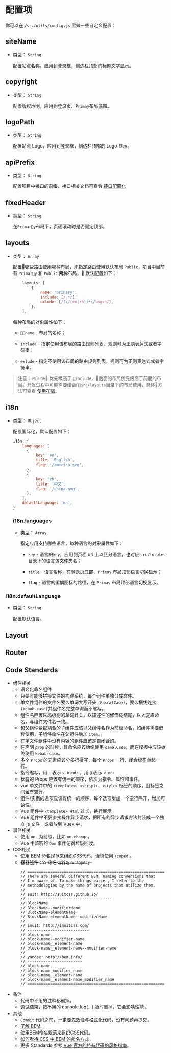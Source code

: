 # 配置项

你可以在 `/src/utils/config.js` 里做一些自定义配置：

## siteName

- 类型： `String`

  配置站点名称，应用到登录框，侧边栏顶部的标题文字显示。

## copyright

- 类型： `String`

  配置版权声明，应用到登录页、`Primay`布局底部。

## logoPath

- 类型： `String`

  配置站点 Logo，应用到登录框，侧边栏顶部的 Logo 显示。

## apiPrefix

- 类型： `String`

  配置项目中接口的前缀，接口相关文档可查看 [接口配置化]()

## fixedHeader

- 类型： `String`

  在`Primary`布局下，页面滚动时是否固定顶部。

## layouts

- 类型： `Array`

    配置哪些路由使用哪种布局，未指定路由使用默认布局 `Public`，项目中目前有 `Primary` 和 `Public` 两种布局，
    默认配置如下：
  
    ```js
        layouts: [
            {
                name: 'primary',
                include: [/.*/],
                exlude: [/(\/(en|zh))*\/login/],
            },
        ],
    ```

    每种布局的对象属性如下：

    - `name` - 布局的名称；
  
    - `include` - 指定使用该布局的路由规则列表，规则可为正则表达式或者字符串；
  
    - `exlude` - 指定不使用该布局的路由规则列表，规则可为正则表达式或者字符串。
  
 > 注意：`exlude` 优先级高于 `include`，后面的布局优先级高于前面的布局。开发过程中可能需要结合`src/layouts`目录下的布局使用，具体方法可查看 [使用布局]()。

## i18n

- 类型： `Object`

  配置国际化，默认配置如下：

  ```js
  i18n: {
      languages: [
        {
            key: 'en',
            title: 'English',
            flag: '/america.svg',
        },
        {
            key: 'zh',
            title: '中文',
            flag: '/china.svg',
        },
      ],
      defaultLanguage: 'en',
  }
  ```

  ### i18n.languages

  - 类型： `Array`

    指定应用支持哪些语言，每种语言的对象属性如下：

    - `key` - 语言的`key`，应用到页面 url 上以区分语言，也对应 `src/locales` 目录下的语言包文件夹名；

    - `title` - 语言名称，在登录页底部、`Primay` 布局顶部语言切换显示；

    - `flag` - 语言的国旗图标的路径，在 `Primay` 布局顶部语言切换显示。

 ### i18n.defaultLanguage
   
   - 类型： `String`

        配置默认语言。

## Layout

## Router

## Code Standards

* 组件相关
    * 语义化命名组件
    * 只要有能够拼接文件的构建系统，每个组件单独分成文件。
    * 单文件组件的文件名要么单词大写开头 `(PascalCase)`，要么横线连接`(kebab-case)`并组件名完整单词而不缩写。
    * 组件名应该以高级别的单词开头，以描述性的修饰词结尾，以大驼峰命名，与组件文件名一致。
    * 和父组件紧密耦合的子组件应该以父组件名作为前缀命名，如组件需要嵌套使用，子组件命名在父组件后加 `item`。
    * 在单文件组件中没有内容的组件应该是自闭合的。
    * 在声明 `prop` 的时候，其命名应该始终使用 `camelCase`，而在模板中应该始终使用 `kebab-case`。
    * 多个 `Props` 的元素应该分多行撰写，每个 `Props` 一行，闭合标签单起一行。
    * 指令缩写，用 `:` 表示 `v-bind:` ，用 `@` 表示 `v-on:`
    * 标签的 Props 应该有统一的顺序，依次为指令、属性和事件。
    * vue 单文件中的 `<template>、<script>、<style>` 标签的顺序，且标签之间留有空行。
    * 组件/实例的选项应该有统一的顺序，每个选项增加一个空行隔开，增加可读性。
    * Vue 组件中 `<template> Html` 过长，换行展示。
    * Vue 组件中不要直接操作异步请求，把所有的异步请求方法封装成一个独立 js 文件，或者放到 Vuex 中。
* 事件相关
    *  使用 `on-` 为前缀，比如 `on-change`。
    *  Vue 中监听的 `Dom` 事件记得垃圾回收。
* CSS相关
    * 使用 [BEM](https://github.com/inuitcss/inuitcss) 命名规范来组织CSS代码，谨慎使用 `scoped` 。
    * ~~容器组件 `CSS` 命名 `容器名-wrapper`。~~
        ```
        // ============================================================
        // There are several different BEM  naming conventions that
        // I'm aware of. To make things easier, I refer to the
        // methodologies by the name of projects that utilize them.
        //
        // suit: http://suitcss.github.io/
        // -------------------------------------
        // BlockName
        // BlockName--modifierName
        // BlockName-elementName
        // BlockName-elementName--modifierName
        //
        // inuit: http://inuitcss.com/
        // ---------------------------
        // block-name
        // block-name--modifier-name
        // block-name__element-name
        // block-name__element-name--modifier-name
        //
        // yandex: http://bem.info/
        // ------------------------
        // block-name
        // block-name_modifier_name
        // block-name__element-name
        // block-name__element-name_modifier_name
        // ============================================================
        ```
* 备注
    * 代码中不用的注释都删掉。
    * 调试结束，把不用的 console.log(...) 及时删掉，它会影响性能 。
* 其他
    * `Commit` 代码之前，[一定要先效验与格式化代码](#Lints-and-fixes-files)，没有问题再提交。
    * [了解 BEM](http://getbem.com/)。
    * [使用BEM命名规范来组织CSS代码](https://zhuanlan.zhihu.com/p/46073785)。
    * [如何看待 CSS 中 BEM 的命名方式](https://www.zhihu.com/question/21935157)。
    * 更多 Standards 参考[ Vue 官方的特有代码的风格指南](https://cn.vuejs.org/v2/style-guide/)。

